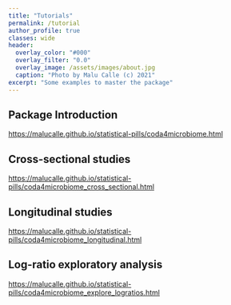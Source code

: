 ```yaml
---
title: "Tutorials"
permalink: /tutorial
author_profile: true
classes: wide
header:
  overlay_color: "#000"
  overlay_filter: "0.0"
  overlay_image: /assets/images/about.jpg
  caption: "Photo by Malu Calle (c) 2021"  
excerpt: "Some examples to master the package"
---
```



## Package Introduction

 <https://malucalle.github.io/statistical-pills/coda4microbiome.html>
 
## Cross-sectional studies

 <https://malucalle.github.io/statistical-pills/coda4microbiome_cross_sectional.html>

## Longitudinal studies

 <https://malucalle.github.io/statistical-pills/coda4microbiome_longitudinal.html>

## Log-ratio exploratory analysis

 <https://malucalle.github.io/statistical-pills/coda4microbiome_explore_logratios.html>